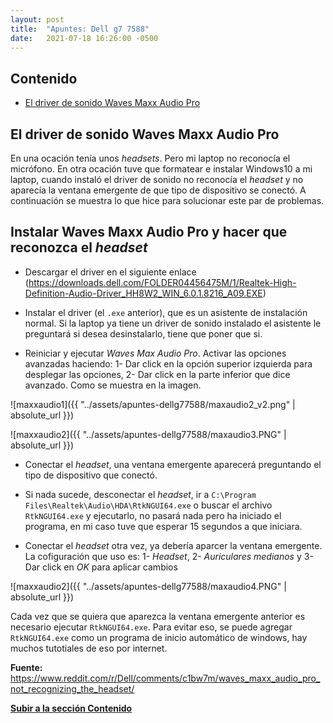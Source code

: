 ```yaml
---
layout: post
title:  "Apuntes: Dell g7 7588"
date:   2021-07-18 16:26:00 -0500
---  
```


## Contenido

* [El driver de sonido Waves Maxx Audio Pro](#el-driver-de-sonido-waves-maxx-audio-pro)

## El driver de sonido Waves Maxx Audio Pro

En una ocación tenía unos *headsets*. Pero mi laptop no reconocía el micrófono.
En otra ocación tuve que formatear e instalar Windows10 a mi laptop, cuando instaló el driver de sonido no reconocía el *headset* y no aparecía la ventana emergente de que tipo de dispositivo se conectó. A continuación se muestra lo que hice para solucionar este par de problemas.

## Instalar Waves Maxx Audio Pro y hacer que reconozca el *headset*

* Descargar el driver en el siguiente enlace (https://downloads.dell.com/FOLDER04456475M/1/Realtek-High-Definition-Audio-Driver_HH8W2_WIN_6.0.1.8216_A09.EXE)

* Instalar el driver (el `.exe` anterior), que es un asistente de instalación normal. Si la laptop ya tiene un driver de sonido instalado el asistente le preguntará si desea desinstalarlo, tiene que poner que si.

* Reiniciar y ejecutar *Waves Max Audio Pro*. Activar las opciones avanzadas haciendo: 1- Dar click en la opción superior izquierda para desplegar las opciones, 2- Dar click en la parte inferior que dice avanzado. Como se muestra en la imagen.

![maxxaudio1]({{ "../assets/apuntes-dellg77588/maxaudio2_v2.png" | absolute_url }})

![maxxaudio2]({{ "../assets/apuntes-dellg77588/maxaudio3.PNG" | absolute_url }})

* Conectar el *headset*, una ventana emergente aparecerá preguntando el tipo de dispositivo que conectó.

* Si nada sucede, desconectar el *headset*, ir a `C:\Program Files\Realtek\Audio\HDA\RtkNGUI64.exe` o buscar el archivo `RtkNGUI64.exe` y ejecutarlo, no pasará nada pero ha iniciado el programa, en mi caso tuve que esperar 15 segundos a que iniciara.

* Conectar el *headset* otra vez, ya debería aparcer la ventana emergente. La cofiguración que uso es: 1- *Headset*, 2- *Auriculares medianos* y 3- Dar click en *OK* para aplicar cambios

![maxxaudio2]({{ "../assets/apuntes-dellg77588/maxaudio4.PNG" | absolute_url }})

Cada vez que se quiera que aparezca la ventana emergente anterior es necesario ejecutar `RtkNGUI64.exe`. Para evitar eso, se puede agregar `RtkNGUI64.exe` como un programa de inicio automático de windows, hay muchos tutotiales de eso por internet.

**Fuente:** https://www.reddit.com/r/Dell/comments/c1bw7m/waves_maxx_audio_pro_not_recognizing_the_headset/

[**Subir a la sección Contenido**]


[**Subir a la sección Contenido**]: #contenido